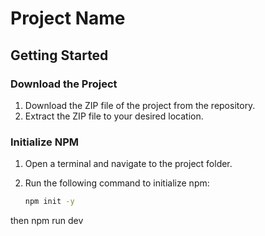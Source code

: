 # Project Name

## Getting Started

### Download the Project
1. Download the ZIP file of the project from the repository.
2. Extract the ZIP file to your desired location.

### Initialize NPM
1. Open a terminal and navigate to the project folder.
2. Run the following command to initialize npm:

   ```bash
   npm init -y
then npm run dev
